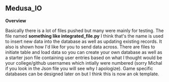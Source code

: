 ## Medusa_IO

**Overview**

Basically there is a lot of files pushed but many were mainly for testing. The file named **something like integrated_file.py** I think that's the name is used to insert new data into the database as well as updating existing records. It also is shown how I'd like for you to send data across. There are files to initiate table and load data so you can create your own database as well as a starter json file containing user entries based on what I thought would be your college/github usernames which intially were numbered (sorry Michal if you look in the Json file you will see why I apologize). Game specific databases can be designed later on but I think this is now an ok template.     
